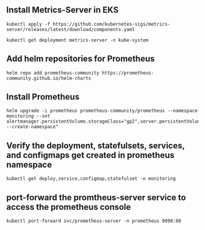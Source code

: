 ## Install Metrics-Server in EKS

```
kubectl apply -f https://github.com/kubernetes-sigs/metrics-server/releases/latest/download/components.yaml

kubectl get deployment metrics-server -n kube-system
```

## Add helm repositories for Prometheus

```
helm repo add prometheus-community https://prometheus-community.github.io/helm-charts
```

## Install Prometheus
```
helm upgrade -i prometheus prometheus-community/prometheus --namespace monitoring --set alertmanager.persistentVolume.storageClass="gp2",server.persistentVolume.storageClass="gp2 --create-namespace"
```

## Verify the deployment, statefulsets, services, and configmaps get created in prometheus namespace
```
kubectl get deploy,service,configmap,statefulset -n monitoring
```

## port-forward the promtheus-server service to access the prometheus console

```
kubectl port-forward svc/prometheus-server -n prometheus 9090:80
```